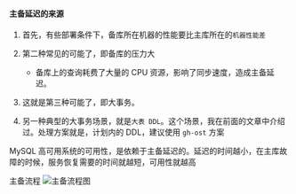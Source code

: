 #### 主备延迟的来源
1. 首先，有些部署条件下，备库所在机器的性能要比主库所在的`机器性能差`
2. 第二种常见的可能了，即备库的压力大
    * 备库上的查询耗费了大量的 CPU 资源，影响了同步速度，造成主备延迟。
3. 这就是第三种可能了，即大事务。

4. 另一种典型的大事务场景，就是`大表 DDL`。这个场景，我在前面的文章中介绍过。处理方案就是，计划内的 DDL，建议使用 `gh-ost` 方案

MySQL 高可用系统的可用性，是依赖于主备延迟的。延迟的时间越小，在主库故障的时候，服务恢复需要的时间就越短，可用性就越高

主备流程
![主备流程图](https://github.com/karepbq/pratice/blob/master/mysql/%E7%90%86%E8%AE%BA/img/ms.png)


